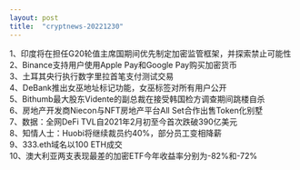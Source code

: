 ```yaml
---
layout: post
title:  "cryptnews-20221230"
---
```

1、印度将在担任G20轮值主席国期间优先制定加密监管框架，并探索禁止可能性  
2、Binance支持用户使用Apple Pay和Google Pay购买加密货币  
3、土耳其央行执行数字里拉首笔支付测试交易  
4、DeBank推出女巫地址标记功能，女巫标签对所有用户公开  
5、Bithumb最大股东Vidente的副总裁在接受韩国检方调查期间跳楼自杀  
6、房地产开发商Niecon与NFT房地产平台All Set合作出售Token化别墅  
7、数据：全网DeFi TVL自2021年2月初至今首次跌破390亿美元  
8、知情人士：Huobi将继续裁员约40%，部分员工变相降薪  
9、333.eth域名以100 ETH成交  
10、澳大利亚两支表现最差的加密ETF今年收益率分别为-82%和-72%  
